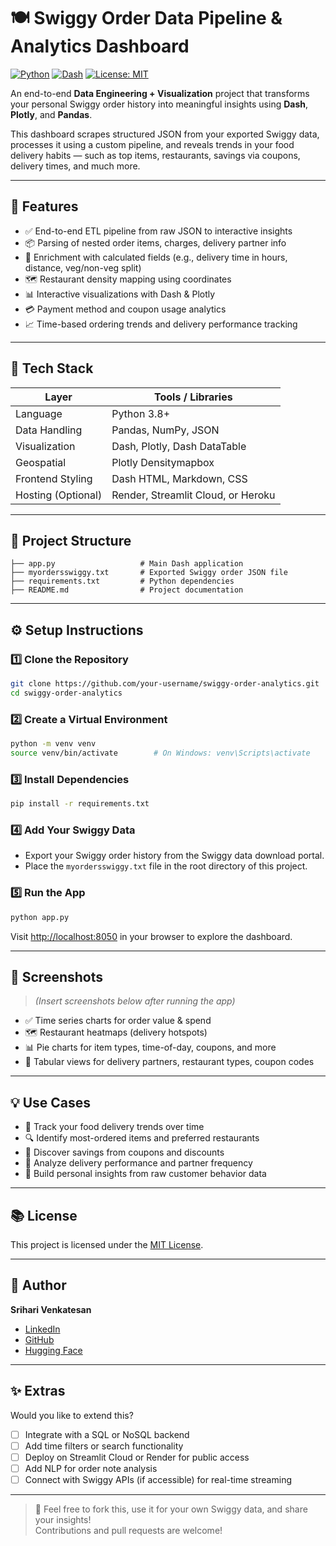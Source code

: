 # 🍽️ Swiggy Order Data Pipeline & Analytics Dashboard

[![Python](https://img.shields.io/badge/Python-3.8%2B-blue.svg)](https://www.python.org/)
[![Dash](https://img.shields.io/badge/Dash-Plotly-blue)](https://dash.plotly.com/)
[![License: MIT](https://img.shields.io/badge/License-MIT-yellow.svg)](https://opensource.org/licenses/MIT)

An end-to-end **Data Engineering + Visualization** project that transforms your personal Swiggy order history into meaningful insights using **Dash**, **Plotly**, and **Pandas**.

This dashboard scrapes structured JSON from your exported Swiggy data, processes it using a custom pipeline, and reveals trends in your food delivery habits — such as top items, restaurants, savings via coupons, delivery times, and much more.

---

## 🚀 Features

- ✅ End-to-end ETL pipeline from raw JSON to interactive insights  
- 📦 Parsing of nested order items, charges, delivery partner info  
- 🧠 Enrichment with calculated fields (e.g., delivery time in hours, distance, veg/non-veg split)  
- 🗺️ Restaurant density mapping using coordinates  
- 📊 Interactive visualizations with Dash & Plotly  
- 💳 Payment method and coupon usage analytics  
- 📈 Time-based ordering trends and delivery performance tracking  

---

## 🧰 Tech Stack

| Layer             | Tools / Libraries                                |
|------------------|--------------------------------------------------|
| Language          | Python 3.8+                                      |
| Data Handling     | Pandas, NumPy, JSON                              |
| Visualization     | Dash, Plotly, Dash DataTable                     |
| Geospatial        | Plotly Densitymapbox                             |
| Frontend Styling  | Dash HTML, Markdown, CSS                         |
| Hosting (Optional)| Render, Streamlit Cloud, or Heroku               |

---

## 🧪 Project Structure

```
├── app.py                   # Main Dash application
├── myordersswiggy.txt       # Exported Swiggy order JSON file
├── requirements.txt         # Python dependencies
├── README.md                # Project documentation
```

---

## ⚙️ Setup Instructions

### 1️⃣ Clone the Repository

```bash
git clone https://github.com/your-username/swiggy-order-analytics.git
cd swiggy-order-analytics
```

### 2️⃣ Create a Virtual Environment

```bash
python -m venv venv
source venv/bin/activate        # On Windows: venv\Scripts\activate
```

### 3️⃣ Install Dependencies

```bash
pip install -r requirements.txt
```

### 4️⃣ Add Your Swiggy Data

- Export your Swiggy order history from the Swiggy data download portal.
- Place the `myordersswiggy.txt` file in the root directory of this project.

### 5️⃣ Run the App

```bash
python app.py
```

Visit [http://localhost:8050](http://localhost:8050) in your browser to explore the dashboard.

---

## 📸 Screenshots

> _(Insert screenshots below after running the app)_

- ✅ Time series charts for order value & spend  
- 🗺️ Restaurant heatmaps (delivery hotspots)  
- 📊 Pie charts for item types, time-of-day, coupons, and more  
- 🧾 Tabular views for delivery partners, restaurant types, coupon codes  

---

## 💡 Use Cases

- 📅 Track your food delivery trends over time  
- 🔍 Identify most-ordered items and preferred restaurants  
- 💸 Discover savings from coupons and discounts  
- 🚚 Analyze delivery performance and partner frequency  
- 🧠 Build personal insights from raw customer behavior data  

---

## 📚 License

This project is licensed under the [MIT License](https://opensource.org/licenses/MIT).

---

## 👤 Author

**Srihari Venkatesan**

- [LinkedIn](https://linkedin.com/in/sriharivvenkatesan)  
- [GitHub](https://github.com/mayadispeler)  
- [Hugging Face](https://huggingface.co/SrihariV)

---

## ✨ Extras

Would you like to extend this?

- [ ] Integrate with a SQL or NoSQL backend  
- [ ] Add time filters or search functionality  
- [ ] Deploy on Streamlit Cloud or Render for public access  
- [ ] Add NLP for order note analysis  
- [ ] Connect with Swiggy APIs (if accessible) for real-time streaming  

---

> 💬 Feel free to fork this, use it for your own Swiggy data, and share your insights!  
> Contributions and pull requests are welcome!

